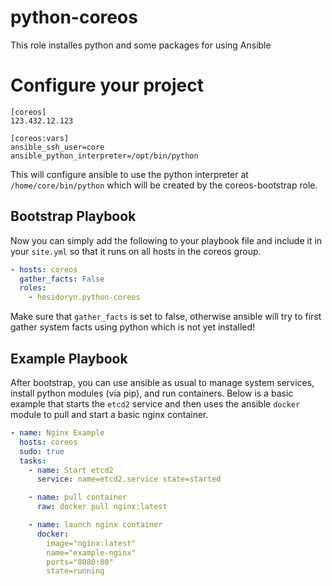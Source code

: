 python-coreos
=========

This role installes python and some packages for using Ansible

# Configure your project

```
[coreos]
123.432.12.123

[coreos:vars]
ansible_ssh_user=core
ansible_python_interpreter=/opt/bin/python
```

This will configure ansible to use the python interpreter at `/home/core/bin/python` which will be created by the coreos-bootstrap role.

## Bootstrap Playbook

Now you can simply add the following to your playbook file and include it in your `site.yml` so that it runs on all hosts in the coreos group.

```yaml
- hosts: coreos
  gather_facts: False
  roles:
    - hesidoryn.python-coreos
```

Make sure that `gather_facts` is set to false, otherwise ansible will try to first gather system facts using python which is not yet installed!

## Example Playbook

After bootstrap, you can use ansible as usual to manage system services, install python modules (via pip), and run containers. Below is a basic example that starts the `etcd2` service and then uses the ansible `docker` module to pull and start a basic nginx container.

```yaml
- name: Nginx Example
  hosts: coreos
  sudo: true
  tasks:
    - name: Start etcd2
      service: name=etcd2.service state=started

    - name: pull container
      raw: docker pull nginx:latest

    - name: launch nginx container
      docker:
        image="nginx:latest"
        name="example-nginx"
        ports="8080:80"
        state=running
```
